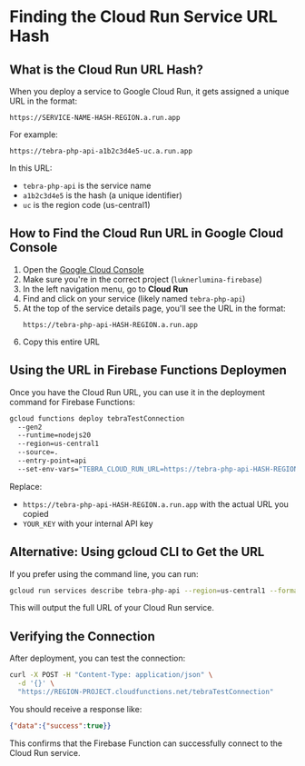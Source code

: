 # Finding the Cloud Run Service URL Hash

## What is the Cloud Run URL Hash?

When you deploy a service to Google Cloud Run, it gets assigned a unique URL in the format:

```
https://SERVICE-NAME-HASH-REGION.a.run.app
```

For example:

```
https://tebra-php-api-a1b2c3d4e5-uc.a.run.app
```

In this URL:

- `tebra-php-api` is the service name
- `a1b2c3d4e5` is the hash (a unique identifier)
- `uc` is the region code (us-central1)

## How to Find the Cloud Run URL in Google Cloud Console

1. Open the [Google Cloud Console](https://console.cloud.google.com/)
2. Make sure you're in the correct project (`luknerlumina-firebase`)
3. In the left navigation menu, go to **Cloud Run**
4. Find and click on your service (likely named `tebra-php-api`)
5. At the top of the service details page, you'll see the URL in the format:
   ```
   https://tebra-php-api-HASH-REGION.a.run.app
   ```
6. Copy this entire URL

## Using the URL in Firebase Functions Deploymen

Once you have the Cloud Run URL, you can use it in the deployment command for Firebase Functions:

```bash
gcloud functions deploy tebraTestConnection
  --gen2
  --runtime=nodejs20
  --region=us-central1
  --source=.
  --entry-point=api
  --set-env-vars="TEBRA_CLOUD_RUN_URL=https://tebra-php-api-HASH-REGION.a.run.app,TEBRA_INTERNAL_API_KEY=YOUR_KEY"
```

Replace:

- `https://tebra-php-api-HASH-REGION.a.run.app` with the actual URL you copied
- `YOUR_KEY` with your internal API key

## Alternative: Using gcloud CLI to Get the URL

If you prefer using the command line, you can run:

```bash
gcloud run services describe tebra-php-api --region=us-central1 --format='value(status.url)'
```

This will output the full URL of your Cloud Run service.

## Verifying the Connection

After deployment, you can test the connection:

```bash
curl -X POST -H "Content-Type: application/json" \
  -d '{}' \
  "https://REGION-PROJECT.cloudfunctions.net/tebraTestConnection"
```

You should receive a response like:

```json
{"data":{"success":true}}
```

This confirms that the Firebase Function can successfully connect to the Cloud Run service.
